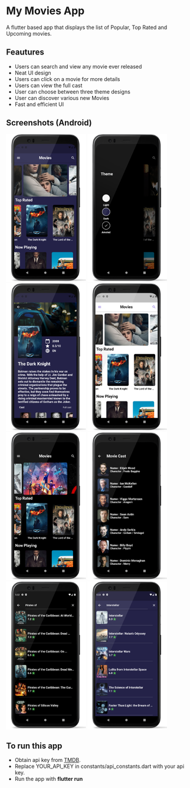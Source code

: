 # My Movies App

A flutter based app that displays the list of Popular, Top Rated and Upcoming movies.

## Feautures

* Users can search and view any movie ever released
* Neat UI design
* Users can click on a movie for more details
* Users can view the full cast
* User can choose between three theme designs
* User can discover various new Movies
* Fast and efficient UI

## Screenshots (Android)

<img src="assets/screenshots/s1.png" height=400em> <img src="assets/screenshots/s2.png" height=400em>
<img src="assets/screenshots/s3.png" height=400em> <img src="assets/screenshots/s4.png" height=400em>
<img src="assets/screenshots/s5.png" height=400em> <img src="assets/screenshots/s6.png" height=400em>
<img src="assets/screenshots/s7.png" height=400em> <img src="assets/screenshots/s8.png" height=400em>



## To run this app
* Obtain api key from <a href ="https://www.themoviedb.org/">TMDB</a>.
* Replace YOUR_API_KEY in constants/api_constants.dart with your api key.
* Run the app with <b>flutter run</b>